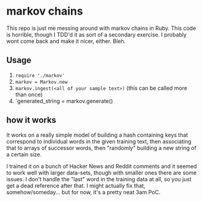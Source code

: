 # markov chains

This repo is just me messing around with markov chains in Ruby. This code is horrible, though I TDD'd it as sort of a secondary exercise. I probably wont come back and make it nicer, either. Bleh.

## Usage
1. `require './markov'`
2. `markov = Markov.new`
3. `markov.ingest(<all of your sample text>)` (this can be called more than once)
4. `generated_string = markov.generate(<number of words you want in the string>)

## how it works
It works on a really simple model of building a hash containing keys that correspond to individual words in the given training text, then associating that to arrays of successor words, then "randomly" building a new string of a certain size.

I trained it on a bunch of Hacker News and Reddit comments and it seemed to work well with larger data-sets, though with smaller ones there are some issues. I don't handle the "last" word in the training data at all, so you just get a dead reference after that. I might actually fix that, somehow/someday... but for now, it's a pretty neat 3am PoC.
